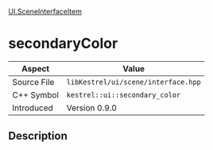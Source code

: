 [UI.SceneInterfaceItem](index)
# secondaryColor
| Aspect | Value |
| --- | --- |
| Source File | `libKestrel/ui/scene/interface.hpp` |
| C++ Symbol | `kestrel::ui::secondary_color` |
| Introduced | Version 0.9.0 |
## Description

